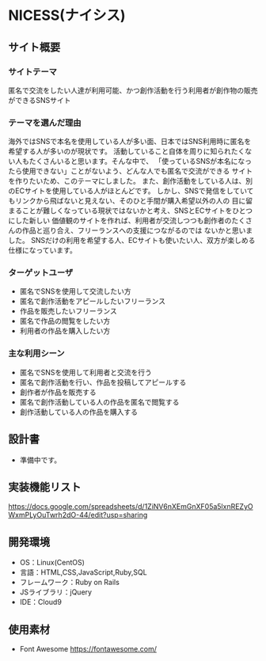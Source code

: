 # NICESS(ナイシス)

## サイト概要
### サイトテーマ
  匿名で交流をしたい人達が利用可能、かつ創作活動を行う利用者が創作物の販売ができるSNSサイト

### テーマを選んだ理由
  海外ではSNSで本名を使用している人が多い面、日本ではSNS利用時に匿名を希望する人が多いのが現状です。
  活動していること自体を周りに知られたくない人もたくさんいると思います。そんな中で、
  「使っているSNSが本名になったら使用できない」ことがないよう、どんな人でも匿名で交流ができる
  サイトを作りたいため、このテーマにしました。
  また、創作活動をしている人は、別のECサイトを使用している人がほとんどです。
  しかし、SNSで発信をしていてもリンクから飛ばないと見えない、そのひと手間が購入希望以外の人の
  目に留まることが難しくなっている現状ではないかと考え、SNSとECサイトをひとつにした新しい
  価値観のサイトを作れば、利用者が交流しつつも創作者のたくさんの作品と巡り合え、フリーランスへの支援につながるのでは
  ないかと思いました。
  SNSだけの利用を希望する人、ECサイトも使いたい人、双方が楽しめる仕様になっています。

### ターゲットユーザ
- 匿名でSNSを使用して交流したい方
- 匿名で創作活動をアピールしたいフリーランス
- 作品を販売したいフリーランス
- 匿名で作品の閲覧をしたい方
- 利用者の作品を購入したい方

### 主な利用シーン
- 匿名でSNSを使用して利用者と交流を行う
- 匿名で創作活動を行い、作品を投稿してアピールする
- 創作者が作品を販売する
- 匿名で創作活動している人の作品を匿名で閲覧する
- 創作活動している人の作品を購入する

## 設計書
- 準備中です。

## 実装機能リスト
  https://docs.google.com/spreadsheets/d/1ZiNV6nXEmGnXF05a5lxnREZyOWxmPLyOuTwrh2dO-44/edit?usp=sharing

## 開発環境
- OS：Linux(CentOS)
- 言語：HTML,CSS,JavaScript,Ruby,SQL
- フレームワーク：Ruby on Rails
- JSライブラリ：jQuery
- IDE：Cloud9

## 使用素材
- Font Awesome
  https://fontawesome.com/